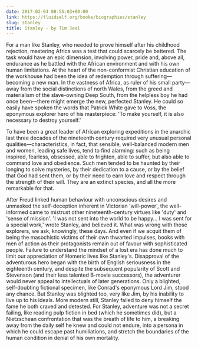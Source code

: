 ```yaml
---
date: 2017-02-04 08:55:03+00:00
link: https://fluidself.org/books/biographies/stanley
slug: stanley
title: Stanley - by Tim Jeal
---
```


For a man like Stanley, who needed to prove himself after his childhood rejection, mastering Africa was a test that could scarcely be bettered. The task would have an epic dimension, involving power, pride and, above all, endurance as he battled with the African environment and with his own human limitations. At the heart of the non-conformist Christian education of the workhouse had been the idea of redemption through suffering—becoming a new man. In the vastness of Africa, as ruler of his small party—away from the social distinctions of north Wales, from the greed and materialism of the slave-owning Deep South, from the helpless boy he had once been—there might emerge the new, perfected Stanley. He could so easily have spoken the words that Patrick White gave to Voss, the eponymous explorer hero of his masterpiece: 'To make yourself, it is also necessary to destroy yourself.'

To have been a great leader of African exploring expeditions in the anarchic last three decades of the nineteenth century required very unusual personal qualities—characteristics, in fact, that sensible, well-balanced modern men and women, leading safe lives, tend to find alarming: such as being inspired, fearless, obsessed, able to frighten, able to suffer, but also able to command love and obedience. Such men tended to be haunted by their longing to solve mysteries, by their dedication to a cause, or by the belief that God had sent them, or by their need to earn love and respect through the strength of their will. They are an extinct species, and all the more remarkable for that.

After Freud linked human behaviour with unconscious desires and unmasked the self-deception inherent in Victorian 'will-power', the well-informed came to mistrust other nineteenth-century virtues like 'duty' and 'sense of mission'. 'I was not sent into the world to be happy... I was sent for a special work,' wrote Stanley, and believed it. What was wrong with those explorers, we ask, knowingly, these days. And even if we acquit them of being the masochistic victims of their own thwarted impulses, books with men of action as their protagonists remain out of favour with sophisticated people. Failure to understand the mindset of a lost era has done much to limit our appreciation of Homeric lives like Stanley's. Disapproval of the adventurous hero began with the birth of English seriousness in the eighteenth century, and despite the subsequent popularity of Scott and Stevenson (and their less talented B-movie successors), the adventurer would never appeal to intellectuals of later generations. Only a blighted, self-doubting fictional specimen, like Conrad's eponymous Lord Jim, stood any chance. But Stanley was blighted too, very like Jim, by his inability to live up to his ideals. More modern still, Stanley failed to deny himself the fame he both craved and detested. For Stanley, adventure was not a secret failing, like reading pulp fiction in bed (which he sometimes did), but a Nietzschean confrontation that was the breath of life to him, a breaking away from the daily self he knew and could not endure, into a persona in which he could escape past humiliations, and stretch the boundaries of the human condition in denial of his own mortality.
